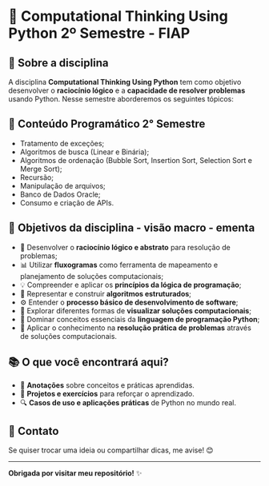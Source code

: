 # 🐍 Computational Thinking Using Python 2º Semestre - FIAP  

## 📌 Sobre a disciplina  

A disciplina **Computational Thinking Using Python** tem como objetivo desenvolver o **raciocínio lógico** e a **capacidade de resolver problemas** usando Python. Nesse semestre aborderemos os seguintes tópicos: 

## 📒 Conteúdo Programático 2° Semestre

- Tratamento de exceções;  
- Algoritmos de busca (Linear e Binária);  
- Algoritmos de ordenação (Bubble Sort, Insertion Sort, Selection Sort e Merge Sort);
- Recursão;
- Manipulação de arquivos;  
- Banco de Dados Oracle; 
- Consumo e criação de APIs. 

## 🎯 Objetivos da disciplina - visão macro - ementa

- 🧠 Desenvolver o **raciocínio lógico e abstrato** para resolução de problemas;  
- 📊 Utilizar **fluxogramas** como ferramenta de mapeamento e planejamento de soluções computacionais; 
- 💡 Compreender e aplicar os **princípios da lógica de programação**;
- 🔨 Representar e construir **algoritmos estruturados**;  
- ⚙️ Entender o **processo básico de desenvolvimento de software**; 
- 👀 Explorar diferentes formas de **visualizar soluções computacionais**; 
- 🐍 Dominar conceitos essenciais da **linguagem de programação Python**; 
- 🚀 Aplicar o conhecimento na **resolução prática de problemas** através de soluções computacionais.


## 📚 O que você encontrará aqui?
 
- 📑 <strong>Anotações</strong> sobre conceitos e práticas aprendidas.
- 🚀 <strong>Projetos e exercícios</strong> para reforçar o aprendizado.
- 🔍 <strong>Casos de uso e aplicações práticas</strong> de Python no mundo real.


## 💬 Contato
 
Se quiser trocar uma ideia ou compartilhar dicas, me avise! 😊
 
---
 
**Obrigada por visitar meu repositório!** ✨

